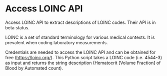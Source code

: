# Access LOINC API
Access LOINC API to extract descriptions of LOINC codes. Their API is in beta status.

LOINC is a set of standard terminology for various medical contexts. It is prevalent when coding laboratory measurements. 

Credentials are needed to access the LOINC API and can be obtained for free (https://loinc.org/).
This Python script takes a LOINC code (i.e. 4544-3) as input and returns the string description (Hematocrit [Volume Fraction] of Blood by Automated count).
